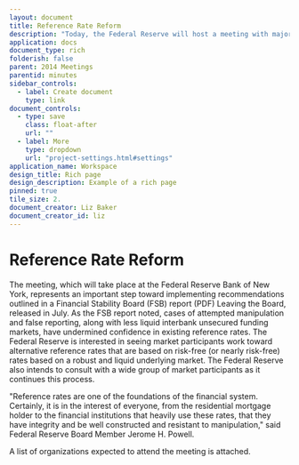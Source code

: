 ```yaml
---
layout: document
title: Reference Rate Reform
description: "Today, the Federal Reserve will host a meeting with major market and official sector participants to discuss the process for developing risk-free reference rate alternatives to the current London Interbank Offered Rate (Libor) for use in future U.S. dollar derivative and certain other financial contracts.."
application: docs
document_type: rich
folderish: false
parent: 2014 Meetings
parentid: minutes
sidebar_controls:
  - label: Create document
    type: link
document_controls:
  - type: save
    class: float-after
    url: ""
  - label: More
    type: dropdown
    url: "project-settings.html#settings"
application_name: Workspace
design_title: Rich page
design_description: Example of a rich page
pinned: true
tile_size: 2.
document_creator: Liz Baker
document_creator_id: liz
---
```


# Reference Rate Reform
The meeting, which will take place at the Federal Reserve Bank of New York, represents an important step toward implementing recommendations outlined in a Financial Stability Board (FSB) report (PDF) Leaving the Board, released in July. As the FSB report noted, cases of attempted manipulation and false reporting, along with less liquid interbank unsecured funding markets, have undermined confidence in existing reference rates. The Federal Reserve is interested in seeing market participants work toward alternative reference rates that are based on risk-free (or nearly risk-free) rates based on a robust and liquid underlying market. The Federal Reserve also intends to consult with a wide group of market participants as it continues this process.

"Reference rates are one of the foundations of the financial system. Certainly, it is in the interest of everyone, from the residential mortgage holder to the financial institutions that heavily use these rates, that they have integrity and be well constructed and resistant to manipulation," said Federal Reserve Board Member Jerome H. Powell.

A list of organizations expected to attend the meeting is attached.